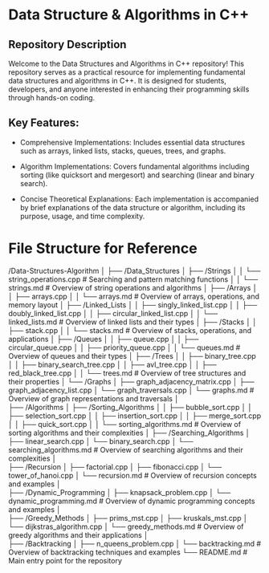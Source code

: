 # Data Structure & Algorithms in C++

## Repository Description
Welcome to the Data Structures and Algorithms in C++ repository! This repository serves as a practical resource for implementing fundamental data structures and algorithms in C++. It is designed for students, developers, and anyone interested in enhancing their programming skills through hands-on coding.

## Key Features:
* Comprehensive Implementations: 
Includes essential data structures such as arrays, linked lists, stacks, queues, trees, and graphs.

* Algorithm Implementations: 
Covers fundamental algorithms including sorting (like quicksort and mergesort) and searching (linear and binary search).

* Concise Theoretical Explanations: 
Each implementation is accompanied by brief explanations of the data structure or algorithm, including its purpose, usage, and time complexity.

# File Structure for Reference

/Data-Structures-Algorithm
│
├── /Data_Structures
│   ├── /Strings
│   │   └── string_operations.cpp    # Searching and pattern matching functions
│   │   └── strings.md           # Overview of string operations and algorithms
│   ├── /Arrays
│   │   ├── arrays.cpp
│   │   └── arrays.md               # Overview of arrays, operations, and memory layout
│   ├── /Linked_Lists
│   │   ├── singly_linked_list.cpp
│   │   ├── doubly_linked_list.cpp
│   │   ├── circular_linked_list.cpp
│   │   └── linked_lists.md          # Overview of linked lists and their types
│   ├── /Stacks
│   │   ├── stack.cpp
│   │   └── stacks.md                # Overview of stacks, operations, and applications
│   ├── /Queues
│   │   ├── queue.cpp
│   │   ├── circular_queue.cpp
│   │   ├── priority_queue.cpp
│   │   └── queues.md                # Overview of queues and their types
│   ├── /Trees
│   │   ├── binary_tree.cpp
│   │   ├── binary_search_tree.cpp
│   │   ├── avl_tree.cpp
│   │   ├── red_black_tree.cpp 
│   │   └── trees.md                 # Overview of tree structures and their properties 
│   └── /Graphs
│       ├── graph_adjacency_matrix.cpp 
│       ├── graph_adjacency_list.cpp 
│       └── graph_traversals.cpp 
│           └── graphs.md            # Overview of graph representations and traversals 
│   
├── /Algorithms
│   ├── /Sorting_Algorithms
│   │   ├── bubble_sort.cpp
│   │   ├── selection_sort.cpp
│   │   ├── insertion_sort.cpp
│   │   ├── merge_sort.cpp
│   │   ├── quick_sort.cpp
│   │   └── sorting_algorithms.md     # Overview of sorting algorithms and their complexities 
│   ├── /Searching_Algorithms
│       ├── linear_search.cpp
│       └── binary_search.cpp 
│       └── searching_algorithms.md    # Overview of searching algorithms and their complexities 
│   
├── /Recursion
│   ├── factorial.cpp
│   ├── fibonacci.cpp
│   └── tower_of_hanoi.cpp 
│   └── recursion.md               # Overview of recursion concepts and examples 
│   
├── /Dynamic_Programming
│   ├── knapsack_problem.cpp 
│   └── dynamic_programming.md     # Overview of dynamic programming concepts and examples 
│   
├── /Greedy_Methods
│   ├── prims_mst.cpp 
│   ├── kruskals_mst.cpp 
│   └── dijkstras_algorithm.cpp 
│   └── greedy_methods.md          # Overview of greedy algorithms and their applications 
│   
├── /Backtracking
│   ├── n_queens_problem.cpp 
│   └── backtracking.md             # Overview of backtracking techniques and examples 
└── README.md                           # Main entry point for the repository 